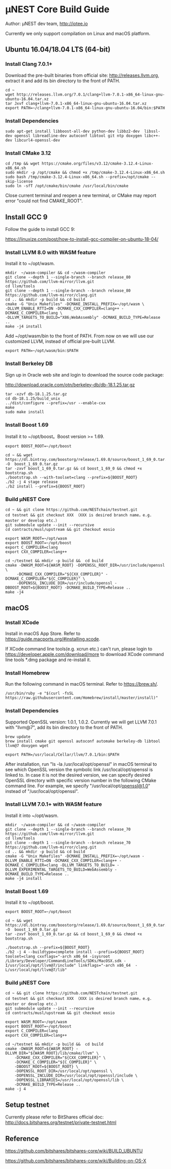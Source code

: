 # μNEST Core Build Guide

Author: μNEST dev team,  http://iotee.io



Currently we only support compilation on Linux and macOS platform.

## Ubuntu 16.04/18.04 LTS (64-bit)

### Install Clang 7.0.1+

Download the pre-built binaries from official site: http://releases.llvm.org, extract it and add its bin directory  to the front of PATH.

```
cd ~
wget http://releases.llvm.org/7.0.1/clang+llvm-7.0.1-x86_64-linux-gnu-ubuntu-16.04.tar.xz
tar Jxvf clang+llvm-7.0.1-x86_64-linux-gnu-ubuntu-16.04.tar.xz
export PATH=~/clang+llvm-7.0.1-x86_64-linux-gnu-ubuntu-16.04/bin:$PATH
```

### Install Dependencies

```
sudo apt-get install libboost-all-dev python-dev libbz2-dev  libssl-dev openssl libreadline-dev autoconf libtool git ntp doxygen libc++-dev libcurl4-openssl-dev
```

### Install CMake 3.12

```
cd /tmp && wget https://cmake.org/files/v3.12/cmake-3.12.4-Linux-x86_64.sh
sudo mkdir -p /opt/cmake && chmod +x /tmp/cmake-3.12.4-Linux-x86_64.sh
sudo bash /tmp/cmake-3.12.4-Linux-x86_64.sh --prefix=/opt/cmake --skip-license
sudo ln -sfT /opt/cmake/bin/cmake /usr/local/bin/cmake
```

Close current terminal and reopen a new terminal, or CMake may report error "could not find CMAKE_ROOT".

## Install GCC 9

Follow the guide to install GCC 9:

https://linuxize.com/post/how-to-install-gcc-compiler-on-ubuntu-18-04/

### Install LLVM 8.0 with WASM feature

Install it to ~/opt/wasm.

```
mkdir  ~/wasm-compiler && cd ~/wasm-compiler
git clone --depth 1 --single-branch --branch release_80 https://github.com/llvm-mirror/llvm.git
cd llvm/tools
git clone --depth 1 --single-branch --branch release_80 https://github.com/llvm-mirror/clang.git
cd .. && mkdir -p build && cd build
cmake -G "Unix Makefiles" -DCMAKE_INSTALL_PREFIX=~/opt/wasm \
-DLLVM_ENABLE_RTTI=ON -DCMAKE_CXX_COMPILER=clang++ -DCMAKE_C_COMPILER=clang \
-DLLVM_TARGETS_TO_BUILD="X86;WebAssembly" -DCMAKE_BUILD_TYPE=Release ..
make -j4 install
```

Add ~/opt/wasm/bin to the front of PATH. From now on we will use our customized LLVM, instead of official pre-built LLVM.

```
export PATH=~/opt/wasm/bin:$PATH
```

### Install Berkeley DB

Sign up in Oracle web site and login to download the source code package:

http://download.oracle.com/otn/berkeley-db/db-18.1.25.tar.gz

```
tar -xzvf db-18.1.25.tar.gz
cd db-18.1.25/build_unix
../dist/configure --prefix=/usr --enable-cxx
make
sudo make install
```

### Install Boost 1.69

Install it to ~/opt/boost。Boost version >= 1.69.

```
export BOOST_ROOT=~/opt/boost

cd ~ && wget https://dl.bintray.com/boostorg/release/1.69.0/source/boost_1_69_0.tar.gz -O  boost_1_69_0.tar.gz
tar -zxvf boost_1_69_0.tar.gz && cd boost_1_69_0 && chmod +x bootstrap.sh
./bootstrap.sh --with-toolset=clang --prefix=${BOOST_ROOT}
./b2 -j 4 stage release
./b2 install --prefix=${BOOST_ROOT}
```

### Build μNEST Core

```
cd ~ && git clone https://github.com/NESTchain/testnet.git
cd testnet && git checkout XXX （XXX is desired branch name，e.g. master or develop etc.）
git submodule update --init --recursive
cd contracts/musl/upstream && git checkout eosio

export WASM_ROOT=~/opt/wasm
export BOOST_ROOT=~/opt/boost
export C_COMPILER=clang
export CXX_COMPILER=clang++

cd ~/testnet && mkdir -p build &&  cd build
cmake -DWASM_ROOT=${WASM_ROOT} -DOPENSSL_ROOT_DIR=/usr/include/openssl \
     -DCMAKE_CXX_COMPILER="${CXX_COMPILER}" -DCMAKE_C_COMPILER="${C_COMPILER}" \
     -DOPENSSL_INCLUDE_DIR=/usr/include/openssl -DBOOST_ROOT=${BOOST_ROOT} -DCMAKE_BUILD_TYPE=Release ..
make -j4
```



## macOS

### Install XCode

Install in macOS App Store. Refer to <https://guide.macports.org/#installing.xcode>.

If XCode command line tools(e.g. xcrun etc.) can't run, please login to https://developer.apple.com/download/more to download XCode command line tools *.dmg package and re-install it.

### Install Homebrew

Run the following command in macOS terminal. Refer to <https://brew.sh/>.

```
/usr/bin/ruby -e "$(curl -fsSL https://raw.githubusercontent.com/Homebrew/install/master/install)"
```

### Install Dependencies

Supported OpenSSL version: 1.0.1, 1.0.2. Currently we will get LLVM 7.0.1 with "llvm@7", add its bin directory  to the front of PATH.

```
brew update
brew install cmake git openssl autoconf automake berkeley-db libtool llvm@7 doxygen wget

export PATH=/usr/local/Cellar/llvm/7.0.1/bin:$PATH
```

After installation, run "ls -la /usr/local/opt/openssl" in macOS terminal  to see which OpenSSL version  the symbolic link /usr/local/opt/openssl is linked to. In case it is not the desired version, we can specify desired OpenSSL directory with specific version number in the following CMake command line. For example,  we specify "/usr/local/opt/openssl@1.0" instead of "/usr/local/opt/openssl".

### Install LLVM 7.0.1+ with WASM feature

Install it into ~/opt/wasm.

```
mkdir  ~/wasm-compiler && cd ~/wasm-compiler
git clone --depth 1 --single-branch --branch release_70 https://github.com/llvm-mirror/llvm.git
cd llvm/tools
git clone --depth 1 --single-branch --branch release_70 https://github.com/llvm-mirror/clang.git
cd .. && mkdir -p build && cd build
cmake -G "Unix Makefiles" -DCMAKE_INSTALL_PREFIX=~/opt/wasm -DLLVM_ENABLE_RTTI=ON -DCMAKE_CXX_COMPILER=clang++ -DCMAKE_C_COMPILER=clang -DLLVM_TARGETS_TO_BUILD= -DLLVM_EXPERIMENTAL_TARGETS_TO_BUILD=WebAssembly -DCMAKE_BUILD_TYPE=Release ..
make -j4 install
```

### Install Boost 1.69

Install it to ~/opt/boost.

```
export BOOST_ROOT=~/opt/boost

cd ~ && wget https://dl.bintray.com/boostorg/release/1.69.0/source/boost_1_69_0.tar.gz -O  boost_1_69_0.tar.gz
tar -zxvf boost_1_69_0.tar.gz && cd boost_1_69_0 && chmod +x bootstrap.sh

./bootstrap.sh --prefix=${BOOST_ROOT}
./b2 -j 4 --buildtype=complete install --prefix=${BOOST_ROOT} toolset=clang cxxflags="-arch x86_64 -isysroot /Library/Developer/CommandLineTools/SDKs/MacOSX.sdk -I/usr/local/opt/llvm@7/include" linkflags="-arch x86_64  -L/usr/local/opt/llvm@7/lib"
```

### Build μNEST Core

```
cd ~ && git clone https://github.com/NESTchain/testnet.git
cd testnet && git checkout XXX （XXX is desired branch name，e.g. master or develop etc.）
git submodule update --init --recursive
cd contracts/musl/upstream && git checkout eosio

export WASM_ROOT=~/opt/wasm
export BOOST_ROOT=~/opt/boost
export C_COMPILER=clang
export CXX_COMPILER=clang++

cd ~/testnet && mkdir -p build &&  cd build
cmake -DWASM_ROOT=${WASM_ROOT} -DLLVM_DIR="${WASM_ROOT}/lib/cmake/llvm" \
    -DCMAKE_CXX_COMPILER="${CXX_COMPILER}" \
	-DCMAKE_C_COMPILER="${C_COMPILER}" \
	-DBOOST_ROOT=${BOOST_ROOT} \
	-DOPENSSL_ROOT_DIR=/usr/local/opt/openssl \
	-DOPENSSL_INCLUDE_DIR=/usr/local/opt/openssl/include \
	-DOPENSSL_LIBRARIES=/usr/local/opt/openssl/lib \
	-DCMAKE_BUILD_TYPE=Release ..
make -j 4
```

## Setup testnet

Currently please refer to BitShares official doc: http://docs.bitshares.org/testnet/private-testnet.html



## Reference

https://github.com/bitshares/bitshares-core/wiki/BUILD_UBUNTU

https://github.com/bitshares/bitshares-core/wiki/Building-on-OS-X
